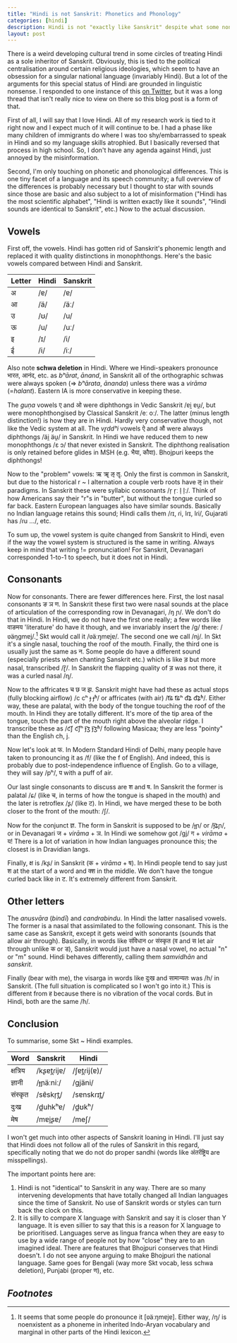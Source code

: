 ```yaml
---
title: "Hindi is not Sanskrit: Phonetics and Phonology"
categories: [hindi]
description: Hindi is not "exactly like Sanskrit" despite what some nonsensical claims say.
layout: post
---
```


There is a weird developing cultural trend in some circles of treating Hindi as a sole inheritor of Sanskrit. Obviously, this is tied to the political centralisation around certain religious ideologies, which seem to have an obsession for a singular national language (invariably Hindi). But a lot of the arguments for this special status of Hindi are grounded in linguistic nonsense. I responded to one instance of this [on Twitter](https://twitter.com/aryaman2020/status/1368969707760594944), but it was a long thread that isn't really nice to view on there so this blog post is a form of that.

First of all, I will say that I love Hindi. All of my research work is tied to it right now and I expect much of it will continue to be. I had a phase like many children of immigrants do where I was too shy/embarrassed to speak in Hindi and so my language skills atrophied. But I basically reversed that process in high school. So, I don't have any agenda against Hindi, just annoyed by the misinformation.

Second, I'm only touching on phonetic and phonological differences. This is one tiny facet of a language and its speech community; a full overview of the differences is probably necessary but I thought to star with sounds since those are basic and also subject to a lot of misinformation ("Hindi has the most scientific alphabet", "Hindi is written exactly like it sounds", "Hindi sounds are identical to Sanskrit", etc.) Now to the actual discussion.

## Vowels

First off, the vowels. Hindi has gotten rid of Sanskrit's phonemic length and replaced it with quality distinctions in monophthongs. Here's the basic vowels compared between Hindi and Sanskrit.

| Letter | Hindi | Sanskrit |
| --- | --- | --- |
| अ | /ɐ/ | /ɐ/ |
| आ | /ä/ | /äː/ |
| उ | /ʊ/ | /u/ |
| ऊ | /u/ | /uː/ |
| इ | /ɪ/ | /i/ |
| ई | /i/ | /iː/ |

Also note **schwa deletion** in Hindi. Where we Hindi-speakers pronounce भारत, आनंद, etc. as *bʰārat*, *ānand*, in Sanskrit all of the orthographic schwas were always spoken (=> *bʰārata*, *ānanda*) unless there was a *virāma* (=*halant*). Eastern IA is more conservative in keeping these.

The *guṇa* vowels ए and ओ were diphthongs in Vedic Sanskrit /ɐi̯ ɐu̯/, but were monophthongised by Classical Sanskrit /eː oː/. The latter (minus length distinction!) is how they are in Hindi. Hardly very conservative though, not like the Vedic system at all. The *vr̥ddʰi* vowels ऐ and औ were always diphthongs /äi̯ äu̯/ in Sanskrit. In Hindi we have reduced them to new monophthongs /ɛ ɔ/ that never existed in Sanskrit. The diphthong realisation is only retained before glides in MSH (e.g. भैया, कौवा). Bhojpuri keeps the diphthongs!

Now to the "problem" vowels: ऋ ॠ ऌ ॡ. Only the first is common in Sanskrit, but due to the historical r ~ l alternation a couple verb roots have ऌ in their paradigms. In Sanskrit these were syllabic consonants /r̩ r̩ː l̩ l̩ː/. Think of how Americans say their "r"s in "butter", but without the tongue curled so far back. Eastern European languages also have similar sounds. Basically no Indian language retains this sound; Hindi calls them /ɾɪ, ɾi, lɾɪ, lɾi/, Gujarati has /ɾu .../, etc.

To sum up, the vowel system is quite changed from Sanskrit to Hindi, even if the way the vowel system is structured is the same in writing. Always keep in mind that writing != pronunciation! For Sanskrit, Devanagari corresponded 1-to-1 to speech, but it does not in Hindi. 

## Consonants

Now for consonants. There are fewer differences here. First, the lost nasal consonants ङ ञ ण. In Sanskrit these first two were nasal sounds at the place of articulation of the corresponding row in Devanagari, /ŋ ɲ/. We don't do that in Hindi. In Hindi, we do not have the first one really; a few words like वाङमय 'literature' do have it though, and we invariably insert the /g/ there: /ʋäŋgmɐj/.[^vangmay] Skt would call it /ʋäːŋmɐjɐ/. The second one we call /nj/. In Skt it's a single nasal, touching the roof of the mouth. Finally, the third one is usually just the same as न. Some people do have a different sound (especially priests when chanting Sanskrit etc.) which is like ड़ but more nasal, transcribed /ɽ̃/. In Sanskrit the flapping quality of ड़ was not there, it was a curled nasal /ɳ/.

Now to the affricates च छ ज झ. Sanskrit might have had these as actual stops (fully blocking airflow) /c cʰ ɟ ɟʱ/ or affricates (with air) /t͡ɕ t͡ɕʰ d͡ʑ d͡ʑʱ/. Either way, these are palatal, with the body of the tongue touching the roof of the mouth. In Hindi they are totally different. It's more of the tip area of the tongue, touch the part of the mouth right above the alveolar ridge. I transcribe these as /c͡ʃ c͡ʃʰ ɟ͡ʒ ɟ͡ʒʱ/ following Masicaa; they are less "pointy" than the English ch, j.

Now let's look at फ. In Modern Standard Hindi of Delhi, many people have taken to pronouncing it as /f/ (like the f of English). And indeed, this is probably due to post-independence influence of English. Go to a village, they will say /pʰ/, प with a puff of air. 

Our last single consonants to discuss are श and ष. In Sanskrit the former is palatal /ɕ/ (like च, in terms of how the tongue is shaped in the mouth) and the later is retroflex /ʂ/ (like ट). In Hindi, we have merged these to be both closer to the front of the mouth: /ʃ/.

Now for the conjunct ज्ञ. The form in Sanskrit is supposed to be /ɟɲ/ or /ɟ͡ʑɲ/, or in Devanagari ज + *virāma* + ञ. In Hindi we somehow got /gj/ ग + *virāma* + य! There is a lot of variation in how Indian languages pronounce this; the closest is in Dravidian langs.

Finally, क्ष is /kʂ/ in Sanskrit (क + *virāma* + ष). In Hindi people tend to say just श at the start of a word and क्श in the middle. We don't have the tongue curled back like in ट. It's extremely different from Sanskrit. 

## Other letters

The *anusvāra* (*bindī*) and *candrabindu*. In Hindi the latter nasalised vowels. The former is a nasal that assimilated to the following consonant. This is the same case as Sanskrit, except it gets weird with sonorants (sounds that allow air through). Basically, in words like संविधान or संस्कृत (व and स let air through unlike क or ड), Sanskrit would just have a nasal vowel, no actual "n" or "m" sound. Hindi behaves differently, calling them *samvidhān* and *sanskrit*.

Finally (bear with me), the visarga in words like दुःख and सामान्यतः was /h/ in Sanskrit. (The full situation is complicated so I won't go into it.) This is different from ह because there is no vibration of the vocal cords. But in Hindi, both are the same /ɦ/.

## Conclusion
To summarise, some Skt ~ Hindi examples.

| Word | Sanskrit | Hindi |
| --- | --- | --- |
| क्षत्रिय | /kʂɐt̪ɾijɐ/ | /ʃɐt̪ɾij(ɐ)/ |
| ज्ञानी | /ɟɲäːniː/ | /gjäni/ |
| संस्कृत | /sɐ̃skr̩t̪/ | /sɐnskɾɪt̪/ |
| दुःख | /d̪uhkʰɐ/ | /d̪ʊkʰ/ |
| मेष | /mɐi̯ʂɐ/ | /meʃ/ |

I won't get much into other aspects of Sanskrit loaning in Hindi. I'll just say that Hindi does not follow all of the rules of Sanskrit in this regard, specifically noting that we do not do proper sandhi (words like अंतर्रष्ट्रिय are misspellings).

The important points here are:

1. Hindi is not "identical" to Sanskrit in any way. There are so many intervening developments that have totally changed all Indian languages since the time of Sanskrit. No use of Sanskrit words or styles can turn back the clock on this.
2. It is silly to compare X language with Sanskrit and say it is closer than Y language. It is even sillier to say that this is a reason for X language to be prioritised. Languages serve as lingua franca when they are easy to use by a wide range of people not by how "close" they are to an imagined ideal. There are features that Bhojpuri conserves that Hindi doesn't. I do not see anyone arguing to make Bhojpuri the national language. Same goes for Bengali (way more Skt vocab, less schwa deletion), Punjabi (proper ण), etc.

## *Footnotes*
[^vangmay]: It seems that some people do pronounce it [ʋäːŋmɐjɐ]. Either way, /ŋ/ is noenxistent as a phoneme in inherited Indo-Aryan vocabulary and marginal in other parts of the Hindi lexicon.